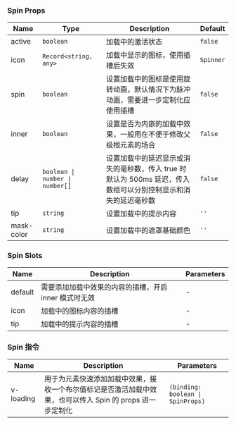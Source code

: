 ### Spin Props

| Name       | Type                       | Description                                                                                                          | Default    |
| ---------- | -------------------------- | ------------------------------------------------------------------------------------------------------------- | --------- |
| active     | `boolean`                    | 加载中的激活状态                                                                                              | `false`     |
| icon       | `Record<string, any>`                     | 加载中显示的图标，使用插槽后失效                                                                              | `Spinner` |
| spin       | `boolean`                    | 设置加载中的图标是使用旋转动画，默认情况下为脉冲动画，需要进一步定制化应使用插槽                              | `false`     |
| inner      | `boolean`                    | 设置是否为内嵌的加载中效果，一般用在不便于修改父级根元素的场合                                                | `false`     |
| delay      | `boolean \| number \| number[]` | 设置加载中的延迟显示或消失的毫秒数，传入 true 时默认为 500ms 延迟，传入数组可以分别控制显示和消失的延迟毫秒数 | `false`     |
| tip        | `string`                     | 设置加载中的提示内容                                                                                          | `''`        |
| mask-color | `string`                     | 设置加载中的遮罩基础颜色                                                                                      | `''`   |

### Spin Slots

| Name    | Description                                              | Parameters |
| ------- | ------------------------------------------------- | --- |
| default | 需要添加加载中效果的内容的插槽，开启 inner 模式时无效 | - |
| icon    | 加载中的图标内容的插槽                            | - |
| tip     | 加载中的提示内容的插槽                            | - |

### Spin 指令

| Name      | Description                                                                                                      | Parameters |
| --------- | --------------------------------------------------------------------------------------------------------- | --- |
| v-loading | 用于为元素快速添加加载中效果，接收一个布尔值标记是否激活加载中效果，也可以传入 Spin 的 props 进一步定制化 | `(binding: boolean \| SpinProps)` |

